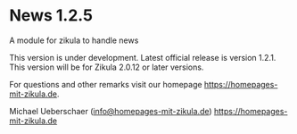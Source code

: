 # News 1.2.5
A module for zikula to handle news

This version is under development. Latest official release is version 1.2.1.
This version will be for Zikula 2.0.12 or later versions.

For questions and other remarks visit our homepage https://homepages-mit-zikula.de.

Michael Ueberschaer (info@homepages-mit-zikula.de)
https://homepages-mit-zikula.de
